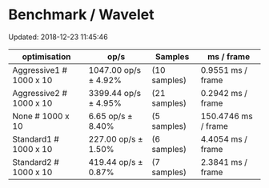 # Benchmark / Wavelet

Updated: 2018-12-23 11:45:46

| optimisation                 | op/s                    | Samples      | ms / frame          |
|------------------------------|-------------------------|--------------|---------------------
| Aggressive1 # 1000 x 10      |   1047.00 op/s ±  4.92% | (10 samples) |   0.9551 ms / frame |
| Aggressive2 # 1000 x 10      |   3399.44 op/s ±  4.95% | (21 samples) |   0.2942 ms / frame |
| None # 1000 x 10             |      6.65 op/s ±  8.40% |  (5 samples) | 150.4746 ms / frame |
| Standard1 # 1000 x 10        |    227.00 op/s ±  1.50% |  (6 samples) |   4.4054 ms / frame |
| Standard2 # 1000 x 10        |    419.44 op/s ±  0.87% |  (7 samples) |   2.3841 ms / frame |
